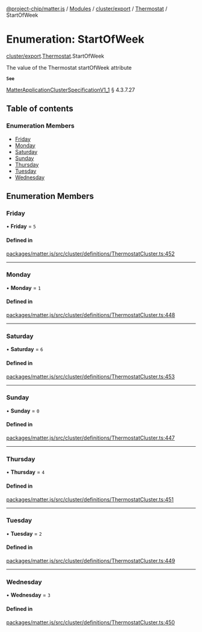 [@project-chip/matter.js](../README.md) / [Modules](../modules.md) / [cluster/export](../modules/cluster_export.md) / [Thermostat](../modules/cluster_export.Thermostat.md) / StartOfWeek

# Enumeration: StartOfWeek

[cluster/export](../modules/cluster_export.md).[Thermostat](../modules/cluster_export.Thermostat.md).StartOfWeek

The value of the Thermostat startOfWeek attribute

**`See`**

[MatterApplicationClusterSpecificationV1_1](../interfaces/spec_export.MatterApplicationClusterSpecificationV1_1.md) § 4.3.7.27

## Table of contents

### Enumeration Members

- [Friday](cluster_export.Thermostat.StartOfWeek.md#friday)
- [Monday](cluster_export.Thermostat.StartOfWeek.md#monday)
- [Saturday](cluster_export.Thermostat.StartOfWeek.md#saturday)
- [Sunday](cluster_export.Thermostat.StartOfWeek.md#sunday)
- [Thursday](cluster_export.Thermostat.StartOfWeek.md#thursday)
- [Tuesday](cluster_export.Thermostat.StartOfWeek.md#tuesday)
- [Wednesday](cluster_export.Thermostat.StartOfWeek.md#wednesday)

## Enumeration Members

### Friday

• **Friday** = ``5``

#### Defined in

[packages/matter.js/src/cluster/definitions/ThermostatCluster.ts:452](https://github.com/project-chip/matter.js/blob/dfd1dc35/packages/matter.js/src/cluster/definitions/ThermostatCluster.ts#L452)

___

### Monday

• **Monday** = ``1``

#### Defined in

[packages/matter.js/src/cluster/definitions/ThermostatCluster.ts:448](https://github.com/project-chip/matter.js/blob/dfd1dc35/packages/matter.js/src/cluster/definitions/ThermostatCluster.ts#L448)

___

### Saturday

• **Saturday** = ``6``

#### Defined in

[packages/matter.js/src/cluster/definitions/ThermostatCluster.ts:453](https://github.com/project-chip/matter.js/blob/dfd1dc35/packages/matter.js/src/cluster/definitions/ThermostatCluster.ts#L453)

___

### Sunday

• **Sunday** = ``0``

#### Defined in

[packages/matter.js/src/cluster/definitions/ThermostatCluster.ts:447](https://github.com/project-chip/matter.js/blob/dfd1dc35/packages/matter.js/src/cluster/definitions/ThermostatCluster.ts#L447)

___

### Thursday

• **Thursday** = ``4``

#### Defined in

[packages/matter.js/src/cluster/definitions/ThermostatCluster.ts:451](https://github.com/project-chip/matter.js/blob/dfd1dc35/packages/matter.js/src/cluster/definitions/ThermostatCluster.ts#L451)

___

### Tuesday

• **Tuesday** = ``2``

#### Defined in

[packages/matter.js/src/cluster/definitions/ThermostatCluster.ts:449](https://github.com/project-chip/matter.js/blob/dfd1dc35/packages/matter.js/src/cluster/definitions/ThermostatCluster.ts#L449)

___

### Wednesday

• **Wednesday** = ``3``

#### Defined in

[packages/matter.js/src/cluster/definitions/ThermostatCluster.ts:450](https://github.com/project-chip/matter.js/blob/dfd1dc35/packages/matter.js/src/cluster/definitions/ThermostatCluster.ts#L450)
